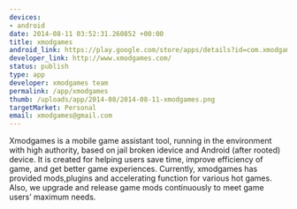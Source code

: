 ```yaml
--- 
devices: 
- android
date: 2014-08-11 03:52:31.260852 +00:00
title: xmodgames
android_link: https://play.google.com/store/apps/details?id=com.xmodgame
developer_link: http://www.xmodgames.com/
status: publish
type: app
developer: xmodgames team
permalink: /app/xmodgames
thumb: /uploads/app/2014-08/2014-08-11-xmodgames.png
targetMarket: Personal
email: xmodgames@gmail.com
---
```



Xmodgames is a mobile game assistant tool, running in the environment with high authority, based on jail broken idevice and Android (after rooted) device.
It is created for helping users save time, improve efficiency of game, and get better game experiences. Currently, xmodgames has provided mods,plugins and accelerating function for various hot games. Also, we upgrade and release game mods continuously to meet game users’ maximum needs.
